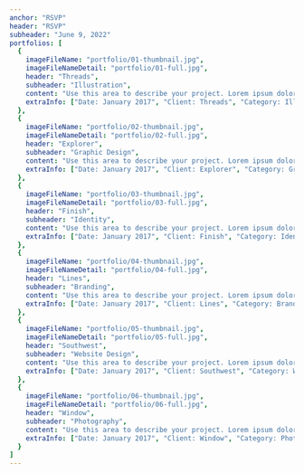 ```yaml
---
anchor: "RSVP"
header: "RSVP"
subheader: "June 9, 2022"
portfolios: [
  {
    imageFileName: "portfolio/01-thumbnail.jpg",
    imageFileNameDetail: "portfolio/01-full.jpg",
    header: "Threads",
    subheader: "Illustration",
    content: "Use this area to describe your project. Lorem ipsum dolor sit amet, consectetur adipisicing elit. Est blanditiis dolorem culpa incidunt minus dignissimos deserunt repellat aperiam quasi sunt officia expedita beatae cupiditate, maiores repudiandae, nostrum, reiciendis facere nemo!",
    extraInfo: ["Date: January 2017", "Client: Threads", "Category: Illustration"]
  },
  {
    imageFileName: "portfolio/02-thumbnail.jpg",
    imageFileNameDetail: "portfolio/02-full.jpg",
    header: "Explorer",
    subheader: "Graphic Design",
    content: "Use this area to describe your project. Lorem ipsum dolor sit amet, consectetur adipisicing elit. Est blanditiis dolorem culpa incidunt minus dignissimos deserunt repellat aperiam quasi sunt officia expedita beatae cupiditate, maiores repudiandae, nostrum, reiciendis facere nemo!",
    extraInfo: ["Date: January 2017", "Client: Explorer", "Category: Graphic Design"]
  },
  {
    imageFileName: "portfolio/03-thumbnail.jpg",
    imageFileNameDetail: "portfolio/03-full.jpg",
    header: "Finish",
    subheader: "Identity",
    content: "Use this area to describe your project. Lorem ipsum dolor sit amet, consectetur adipisicing elit. Est blanditiis dolorem culpa incidunt minus dignissimos deserunt repellat aperiam quasi sunt officia expedita beatae cupiditate, maiores repudiandae, nostrum, reiciendis facere nemo!",
    extraInfo: ["Date: January 2017", "Client: Finish", "Category: Identity"]
  },
  {
    imageFileName: "portfolio/04-thumbnail.jpg",
    imageFileNameDetail: "portfolio/04-full.jpg",
    header: "Lines",
    subheader: "Branding",
    content: "Use this area to describe your project. Lorem ipsum dolor sit amet, consectetur adipisicing elit. Est blanditiis dolorem culpa incidunt minus dignissimos deserunt repellat aperiam quasi sunt officia expedita beatae cupiditate, maiores repudiandae, nostrum, reiciendis facere nemo!",
    extraInfo: ["Date: January 2017", "Client: Lines", "Category: Branding"]
  },
  {
    imageFileName: "portfolio/05-thumbnail.jpg",
    imageFileNameDetail: "portfolio/05-full.jpg",
    header: "Southwest",
    subheader: "Website Design",
    content: "Use this area to describe your project. Lorem ipsum dolor sit amet, consectetur adipisicing elit. Est blanditiis dolorem culpa incidunt minus dignissimos deserunt repellat aperiam quasi sunt officia expedita beatae cupiditate, maiores repudiandae, nostrum, reiciendis facere nemo!",
    extraInfo: ["Date: January 2017", "Client: Southwest", "Category: Website Design"]
  },
  {
    imageFileName: "portfolio/06-thumbnail.jpg",
    imageFileNameDetail: "portfolio/06-full.jpg",
    header: "Window",
    subheader: "Photography",
    content: "Use this area to describe your project. Lorem ipsum dolor sit amet, consectetur adipisicing elit. Est blanditiis dolorem culpa incidunt minus dignissimos deserunt repellat aperiam quasi sunt officia expedita beatae cupiditate, maiores repudiandae, nostrum, reiciendis facere nemo!",
    extraInfo: ["Date: January 2017", "Client: Window", "Category: Photography"]
  }
]
---
```

